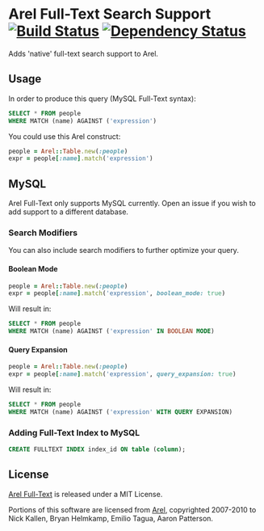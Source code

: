 # Arel Full-Text Search Support [![Build Status](https://secure.travis-ci.org/leonardoeloy/arel-fulltext.svg?branch=master)](http://travis-ci.org/leonardoeloy/arel-fulltext) [![Dependency Status](https://gemnasium.com/leonardoeloy/arel-fulltext.svg)](https://gemnasium.com/leonardoeloy/arel-fulltext)

Adds 'native' full-text search support to Arel.

## Usage

In order to produce this query (MySQL Full-Text syntax):

```sql
SELECT * FROM people
WHERE MATCH (name) AGAINST ('expression')
```

You could use this Arel construct:

```ruby
people = Arel::Table.new(:people)
expr = people[:name].match('expression')
```

## MySQL

Arel Full-Text only supports MySQL currently. Open an issue if you wish to add support to a different database.  

### Search Modifiers

You can also include search modifiers to further optimize your query.

#### Boolean Mode

```ruby
people = Arel::Table.new(:people)
expr = people[:name].match('expression', boolean_mode: true)
```

Will result in:

```sql
SELECT * FROM people
WHERE MATCH (name) AGAINST ('expression' IN BOOLEAN MODE)
```

#### Query Expansion

```ruby
people = Arel::Table.new(:people)
expr = people[:name].match('expression', query_expansion: true)
```

Will result in:

```sql
SELECT * FROM people
WHERE MATCH (name) AGAINST ('expression' WITH QUERY EXPANSION)
```

### Adding Full-Text Index to MySQL

```sql
CREATE FULLTEXT INDEX index_id ON table (column);
```

## License

[Arel Full-Text](https://github.com/leonardoeloy/arel-fulltext) is released under a MIT License.

Portions of this software are licensed from [Arel](https://github.com/rails/arel), copyrighted 2007-2010 to Nick Kallen, Bryan Helmkamp, Emilio Tagua, Aaron Patterson.



